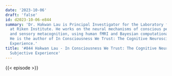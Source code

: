 ```yaml
---
date: '2023-10-06'
draft: 'false'
id: d2023-10-06-e844
summary: 'Dr. Hakwan Lau is Principal Investigator for the Laboratory for Consciousness
  at Riken Institute. He works on the neural mechanisms of conscious perception, attention,
  and sensory metacognition, using human fMRI and Bayesian computational modeling.
  He is the author of In Consciousness We Trust: The Cognitive Neuroscience of Subjective
  Experience.'
title: '#844 Hakwan Lau - In Consciousness We Trust: The Cognitive Neuroscience of
  Subjective Experience'
---
```

{{< episode >}}
